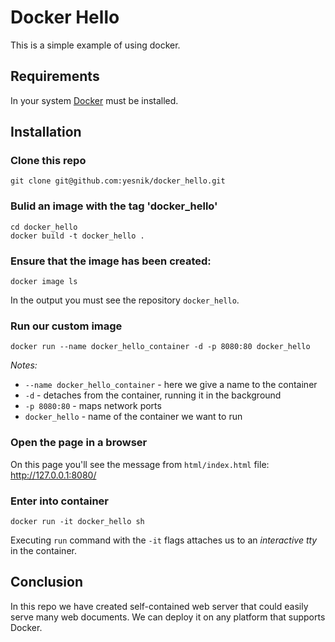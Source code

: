# Docker Hello

This is a simple example of using docker.

## Requirements

In your system [Docker](https://www.docker.com/) must be installed.

## Installation

### Clone this repo

```
git clone git@github.com:yesnik/docker_hello.git
```

### Bulid an image with the tag 'docker_hello'

```
cd docker_hello
docker build -t docker_hello .
```

### Ensure that the image has been created:

```
docker image ls
```

In the output you must see the repository `docker_hello`.

### Run our custom image

```
docker run --name docker_hello_container -d -p 8080:80 docker_hello
```

*Notes:*
- `--name docker_hello_container` - here we give a name to the container
- `-d` - detaches from the container, running it in the background
- `-p 8080:80` - maps network ports
- `docker_hello` - name of the container we want to run

### Open the page in a browser

On this page you'll see the message from `html/index.html` file: http://127.0.0.1:8080/


### Enter into container

```
docker run -it docker_hello sh
```

Executing `run` command with the `-it` flags attaches us to an *interactive tty* in the container.

## Conclusion

In this repo we have created self-contained web server that could easily serve many web documents. We can deploy it on any platform that supports Docker.

